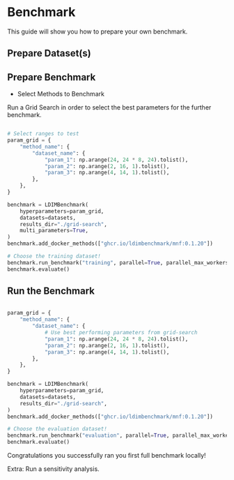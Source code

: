# Benchmark 

This guide will show you how to prepare your own benchmark.


## Prepare Dataset(s)

## Prepare Benchmark

- Select Methods to Benchmark

Run a Grid Search in order to select the best parameters for the further benchmark.

```python

# Select ranges to test
param_grid = {
    "method_name": {
        "dataset_name": {
            "param_1": np.arange(24, 24 * 8, 24).tolist(),
            "param_2": np.arange(2, 16, 1).tolist(),
            "param_3": np.arange(4, 14, 1).tolist(),
        },
    },
}

benchmark = LDIMBenchmark(
    hyperparameters=param_grid,
    datasets=datasets,
    results_dir="./grid-search",
    multi_parameters=True,
)
benchmark.add_docker_methods(["ghcr.io/ldimbenchmark/mnf:0.1.20"])

# Choose the training dataset!
benchmark.run_benchmark("training", parallel=True, parallel_max_workers=4)
benchmark.evaluate()
```

## Run the Benchmark

```python

param_grid = {
    "method_name": {
        "dataset_name": {
            # Use best performing parameters from grid-search
            "param_1": np.arange(24, 24 * 8, 24).tolist(),
            "param_2": np.arange(2, 16, 1).tolist(),
            "param_3": np.arange(4, 14, 1).tolist(),
        },
    },
}

benchmark = LDIMBenchmark(
    hyperparameters=param_grid,
    datasets=datasets,
    results_dir="./grid-search",
)
benchmark.add_docker_methods(["ghcr.io/ldimbenchmark/mnf:0.1.20"])

# Choose the evaluation dataset!
benchmark.run_benchmark("evaluation", parallel=True, parallel_max_workers=4)
benchmark.evaluate()
```

Congratulations you successfully ran you first full benchmark locally!

Extra: Run a sensitivity analysis.